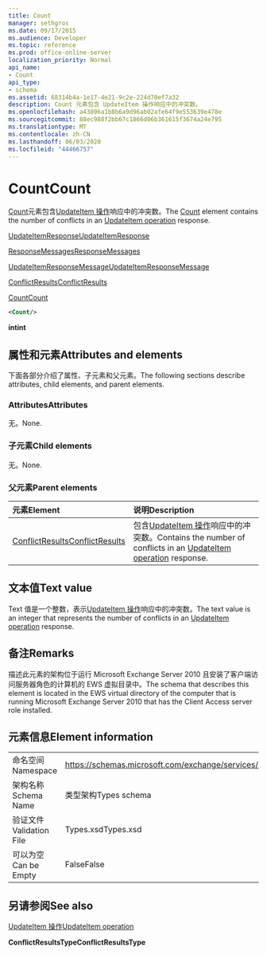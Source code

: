 ```yaml
---
title: Count
manager: sethgros
ms.date: 09/17/2015
ms.audience: Developer
ms.topic: reference
ms.prod: office-online-server
localization_priority: Normal
api_name:
- Count
api_type:
- schema
ms.assetid: 68314b4a-1e17-4e21-9c2e-224d70ef7a32
description: Count 元素包含 UpdateItem 操作响应中的冲突数。
ms.openlocfilehash: a43896a1b8b6a9d96ab02afe64f9e553639e478e
ms.sourcegitcommit: 88ec988f2bb67c1866d06b361615f3674a24e795
ms.translationtype: MT
ms.contentlocale: zh-CN
ms.lasthandoff: 06/03/2020
ms.locfileid: "44466757"
---
```

# <a name="count"></a><span data-ttu-id="089ff-103">Count</span><span class="sxs-lookup"><span data-stu-id="089ff-103">Count</span></span>

<span data-ttu-id="089ff-104">[Count](count.md)元素包含[UpdateItem 操作](updateitem-operation.md)响应中的冲突数。</span><span class="sxs-lookup"><span data-stu-id="089ff-104">The [Count](count.md) element contains the number of conflicts in an [UpdateItem operation](updateitem-operation.md) response.</span></span> 
  
[<span data-ttu-id="089ff-105">UpdateItemResponse</span><span class="sxs-lookup"><span data-stu-id="089ff-105">UpdateItemResponse</span></span>](updateitemresponse.md)
  
[<span data-ttu-id="089ff-106">ResponseMessages</span><span class="sxs-lookup"><span data-stu-id="089ff-106">ResponseMessages</span></span>](responsemessages.md)
  
[<span data-ttu-id="089ff-107">UpdateItemResponseMessage</span><span class="sxs-lookup"><span data-stu-id="089ff-107">UpdateItemResponseMessage</span></span>](updateitemresponsemessage.md)
  
[<span data-ttu-id="089ff-108">ConflictResults</span><span class="sxs-lookup"><span data-stu-id="089ff-108">ConflictResults</span></span>](conflictresults.md)
  
[<span data-ttu-id="089ff-109">Count</span><span class="sxs-lookup"><span data-stu-id="089ff-109">Count</span></span>](count.md)
  
```xml
<Count/>
```

 <span data-ttu-id="089ff-110">**int**</span><span class="sxs-lookup"><span data-stu-id="089ff-110">**int**</span></span>
## <a name="attributes-and-elements"></a><span data-ttu-id="089ff-111">属性和元素</span><span class="sxs-lookup"><span data-stu-id="089ff-111">Attributes and elements</span></span>

<span data-ttu-id="089ff-112">下面各部分介绍了属性、子元素和父元素。</span><span class="sxs-lookup"><span data-stu-id="089ff-112">The following sections describe attributes, child elements, and parent elements.</span></span>
  
### <a name="attributes"></a><span data-ttu-id="089ff-113">Attributes</span><span class="sxs-lookup"><span data-stu-id="089ff-113">Attributes</span></span>

<span data-ttu-id="089ff-114">无。</span><span class="sxs-lookup"><span data-stu-id="089ff-114">None.</span></span>
  
### <a name="child-elements"></a><span data-ttu-id="089ff-115">子元素</span><span class="sxs-lookup"><span data-stu-id="089ff-115">Child elements</span></span>

<span data-ttu-id="089ff-116">无。</span><span class="sxs-lookup"><span data-stu-id="089ff-116">None.</span></span>
  
### <a name="parent-elements"></a><span data-ttu-id="089ff-117">父元素</span><span class="sxs-lookup"><span data-stu-id="089ff-117">Parent elements</span></span>

|<span data-ttu-id="089ff-118">**元素**</span><span class="sxs-lookup"><span data-stu-id="089ff-118">**Element**</span></span>|<span data-ttu-id="089ff-119">**说明**</span><span class="sxs-lookup"><span data-stu-id="089ff-119">**Description**</span></span>|
|:-----|:-----|
|[<span data-ttu-id="089ff-120">ConflictResults</span><span class="sxs-lookup"><span data-stu-id="089ff-120">ConflictResults</span></span>](conflictresults.md) <br/> |<span data-ttu-id="089ff-121">包含[UpdateItem 操作](updateitem-operation.md)响应中的冲突数。</span><span class="sxs-lookup"><span data-stu-id="089ff-121">Contains the number of conflicts in an [UpdateItem operation](updateitem-operation.md) response.</span></span>  <br/> |
   
## <a name="text-value"></a><span data-ttu-id="089ff-122">文本值</span><span class="sxs-lookup"><span data-stu-id="089ff-122">Text value</span></span>

<span data-ttu-id="089ff-123">Text 值是一个整数，表示[UpdateItem 操作](updateitem-operation.md)响应中的冲突数。</span><span class="sxs-lookup"><span data-stu-id="089ff-123">The text value is an integer that represents the number of conflicts in an [UpdateItem operation](updateitem-operation.md) response.</span></span> 
  
## <a name="remarks"></a><span data-ttu-id="089ff-124">备注</span><span class="sxs-lookup"><span data-stu-id="089ff-124">Remarks</span></span>

<span data-ttu-id="089ff-125">描述此元素的架构位于运行 Microsoft Exchange Server 2010 且安装了客户端访问服务器角色的计算机的 EWS 虚拟目录中。</span><span class="sxs-lookup"><span data-stu-id="089ff-125">The schema that describes this element is located in the EWS virtual directory of the computer that is running Microsoft Exchange Server 2010 that has the Client Access server role installed.</span></span>
  
## <a name="element-information"></a><span data-ttu-id="089ff-126">元素信息</span><span class="sxs-lookup"><span data-stu-id="089ff-126">Element information</span></span>

|||
|:-----|:-----|
|<span data-ttu-id="089ff-127">命名空间</span><span class="sxs-lookup"><span data-stu-id="089ff-127">Namespace</span></span>  <br/> |https://schemas.microsoft.com/exchange/services/2006/types  <br/> |
|<span data-ttu-id="089ff-128">架构名称</span><span class="sxs-lookup"><span data-stu-id="089ff-128">Schema Name</span></span>  <br/> |<span data-ttu-id="089ff-129">类型架构</span><span class="sxs-lookup"><span data-stu-id="089ff-129">Types schema</span></span>  <br/> |
|<span data-ttu-id="089ff-130">验证文件</span><span class="sxs-lookup"><span data-stu-id="089ff-130">Validation File</span></span>  <br/> |<span data-ttu-id="089ff-131">Types.xsd</span><span class="sxs-lookup"><span data-stu-id="089ff-131">Types.xsd</span></span>  <br/> |
|<span data-ttu-id="089ff-132">可以为空</span><span class="sxs-lookup"><span data-stu-id="089ff-132">Can be Empty</span></span>  <br/> |<span data-ttu-id="089ff-133">False</span><span class="sxs-lookup"><span data-stu-id="089ff-133">False</span></span>  <br/> |
   
## <a name="see-also"></a><span data-ttu-id="089ff-134">另请参阅</span><span class="sxs-lookup"><span data-stu-id="089ff-134">See also</span></span>



[<span data-ttu-id="089ff-135">UpdateItem 操作</span><span class="sxs-lookup"><span data-stu-id="089ff-135">UpdateItem operation</span></span>](updateitem-operation.md)
  
 <span data-ttu-id="089ff-136">**ConflictResultsType**</span><span class="sxs-lookup"><span data-stu-id="089ff-136">**ConflictResultsType**</span></span>

